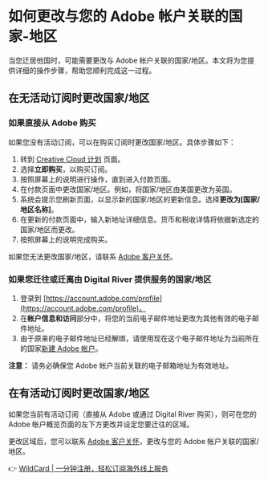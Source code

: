 # 如何更改与您的 Adobe 帐户关联的国家-地区

当您迁居他国时，可能需要更改与 Adobe 帐户关联的国家/地区。本文将为您提供详细的操作步骤，帮助您顺利完成这一过程。

## 在无活动订阅时更改国家/地区

### 如果直接从 Adobe 购买

如果您没有活动订阅，可以在购买订阅时更改国家/地区。具体步骤如下：

1. 转到 [Creative Cloud 计划](https://account.adobe.com/zh-Hans/plans) 页面。
2. 选择**立即购买**，以购买订阅。
3. 按照屏幕上的说明进行操作，直到进入付款页面。
4. 在付款页面中更改国家/地区。例如，将国家/地区由美国更改为英国。
5. 系统会提示您刷新页面，以显示新的国家/地区的更新信息。选择**更改为[国家/地区名称]**。
6. 在更新的付款页面中，输入新地址详细信息。货币和税收详情将依据新选定的国家/地区而更改。
7. 按照屏幕上的说明完成购买。

如果您无法更改国家/地区，请联系 [Adobe 客户关怀](https://helpx.adobe.com/cn/contact.html?step=ZNA_id-signing_stillNeedHelp)。

### 如果您迁往或迁离由 Digital River 提供服务的国家/地区

1. 登录到 [https://account.adobe.com/profile](https://account.adobe.com/profile)。
2. 在**帐户信息和访问**部分中，将您的当前电子邮件地址更改为其他有效的电子邮件地址。
3. 由于原来的电子邮件地址已经解绑，请使用现在这个电子邮件地址为当前所在的国家[新建 Adobe 帐户](https://helpx.adobe.com/cn/manage-account/using/create-update-adobe-id.html)。

**注意：** 请务必确保您 Adobe 帐户当前关联的电子邮箱地址为有效地址。

## 在有活动订阅时更改国家/地区

如果您当前有活动订阅（直接从 Adobe 或通过 Digital River 购买），则可在您的 Adobe 帐户概览页面的左下方更改并设定您要迁往的区域。

更改区域后，您可以联系 [Adobe 客户关怀](https://helpx.adobe.com/cn/contact.html?step=ZNA_id-signing_stillNeedHelp)，更改与您的 Adobe 帐户关联的国家/地区。

👉 [WildCard | 一分钟注册，轻松订阅海外线上服务](https://bbtdd.com/WildCard)